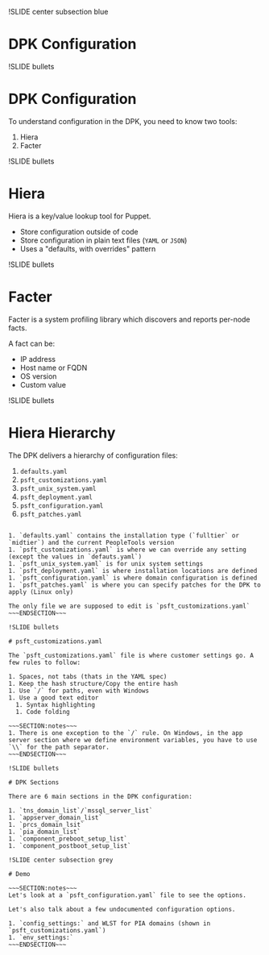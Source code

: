 !SLIDE center subsection blue

# DPK Configuration

!SLIDE bullets

# DPK Configuration

To understand configuration in the DPK, you need to know two tools:

1. Hiera
1. Facter

!SLIDE bullets

# Hiera

Hiera is a key/value lookup tool for Puppet.

* Store configuration outside of code
* Store configuration in plain text files (`YAML` or `JSON`)
* Uses a "defaults, with overrides" pattern

!SLIDE bullets

# Facter

Facter is a system profiling library which discovers and reports per-node facts.

A fact can be:

* IP address
* Host name or FQDN
* OS version
* Custom value

!SLIDE bullets

# Hiera Hierarchy

The DPK delivers a hierarchy of configuration files:

1. `defaults.yaml`
1. `psft_customizations.yaml`
1. `psft_unix_system.yaml`
1. `psft_deployment.yaml`
1. `psft_configuration.yaml`
1. `psft_patches.yaml`

~~~SECTION:notes~~~

1. `defaults.yaml` contains the installation type (`fulltier` or `midtier`) and the current PeopleTools version
1. `psft_customizations.yaml` is where we can override any setting (except the values in `defauts.yaml`)
1. `psft_unix_system.yaml` is for unix system settings
1. `psft_deployment.yaml` is where installation locations are defined
1. `psft_configuration.yaml` is where domain configuration is defined
1. `psft_patches.yaml` is where you can specify patches for the DPK to apply (Linux only)

The only file we are supposed to edit is `psft_customizations.yaml`
~~~ENDSECTION~~~

!SLIDE bullets

# psft_customizations.yaml

The `psft_customizations.yaml` file is where customer settings go. A few rules to follow:

1. Spaces, not tabs (thats in the YAML spec)
1. Keep the hash structure/Copy the entire hash
1. Use `/` for paths, even with Windows
1. Use a good text editor
  1. Syntax highlighting
  1. Code folding

~~~SECTION:notes~~~
1. There is one exception to the `/` rule. On Windows, in the app server section where we define environment variables, you have to use `\\` for the path separator.
~~~ENDSECTION~~~

!SLIDE bullets

# DPK Sections

There are 6 main sections in the DPK configuration:

1. `tns_domain_list`/`mssql_server_list`
1. `appserver_domain_list`
1. `prcs_domain_lsit`
1. `pia_domain_list`
1. `component_preboot_setup_list`
1. `component_postboot_setup_list`

!SLIDE center subsection grey

# Demo

~~~SECTION:notes~~~
Let's look at a `psft_configuration.yaml` file to see the options.

Let's also talk about a few undocumented configuration options.

1. `config_settings:` and WLST for PIA domains (shown in `psft_customizations.yaml`)
1. `env_settings:`
~~~ENDSECTION~~~